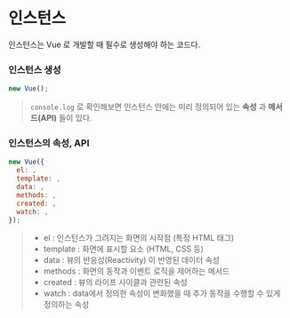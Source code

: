 # 인스턴스  
인스턴스는 Vue 로 개발할 때 필수로 생성해야 하는 코드다.  
### 인스턴스 생성
```js
new Vue();
```
> ```console.log``` 로 확인해보면 인스턴스 안에는 미리 정의되어 있는 __속성__ 과 __메서드(API)__ 들이 있다.
### 인스턴스의 속성, API
```js
new Vue({
  el: ,
  template: ,
  data: ,
  methods: ,
  created: ,
  watch: ,
});
```
> - el : 인스턴스가 그려지는 화면의 시작점 (특정 HTML 태그)
> - template : 화면에 표시할 요소 (HTML, CSS 등)
> - data : 뷰의 반응성(Reactivity) 이 반영된 데이터 속성
> - methods : 화면의 동작과 이벤트 로직을 제어하는 메서드
> - created : 뷰의 라이프 사이클과 관련된 속성
> - watch : data에서 정의한 속성이 변화했을 때 추가 동작을 수행할 수 있게 정의하는 속성  
